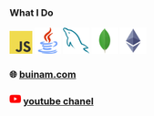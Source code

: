### What I Do
<a title='Javascript' href="https://www.typescriptlang.org/" target="_blank" rel="noreferrer"><img src="https://raw.githubusercontent.com/buikhacnam/buikhacnam/main/public/js.png" width="40" height="40" alt="TypeScript" /></a>
<a title='Java' href="https://www.oracle.com/java/" target="_blank" rel="noreferrer"><img src="https://raw.githubusercontent.com/buikhacnam/buikhacnam/main/public/java.png" width="46" height="46" alt="Java" /></a>
<a title='MySQL' href="https://www.mysql.com/" target="_blank" rel="noreferrer"><img src="https://raw.githubusercontent.com/buikhacnam/buikhacnam/main/public/mysql2.png" width="46" height="46" alt="MySQL" /></a>
<a title='MongoDB' href="https://www.mongodb.com/" target="_blank" rel="noreferrer"><img src="https://raw.githubusercontent.com/buikhacnam/buikhacnam/main/public/mongo.png" width="46" height="46" alt="MongoDB" /></a>
<a title='Solidity' href="https://docs.soliditylang.org/en/v0.8.6/index.html" target="_blank" rel="noreferrer"><img src="https://raw.githubusercontent.com/buikhacnam/buikhacnam/main/public/solidity.png" width="46" height="46" alt="Solidity" /></a>

 ### 🌐 [buinam.com](https://buinam.com) 
 ### <img src="https://raw.githubusercontent.com/buikhacnam/buikhacnam/main/public/youtube.svg" width="20" height="20" alt="youtube" /> [youtube chanel](https://www.youtube.com/channel/UCvdDJyJ8twY5EwVSOA8MwMg)
